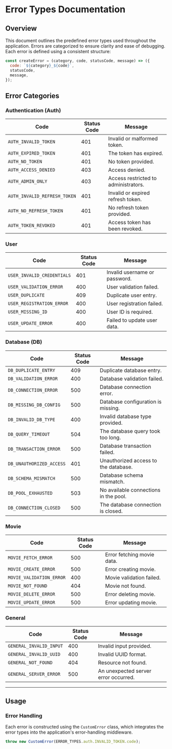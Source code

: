 
# Error Types Documentation

## Overview

This document outlines the predefined error types used throughout the application. Errors are categorized to ensure clarity and ease of debugging. Each error is defined using a consistent structure:

```javascript
const createError = (category, code, statusCode, message) => ({
  code: `${category}_${code}`,
  statusCode,
  message,
});
```

## Error Categories

### Authentication (Auth)
| Code                     | Status Code | Message                                |
|--------------------------|-------------|----------------------------------------|
| `AUTH_INVALID_TOKEN`     | 401         | Invalid or malformed token.           |
| `AUTH_EXPIRED_TOKEN`     | 401         | The token has expired.                |
| `AUTH_NO_TOKEN`          | 401         | No token provided.                    |
| `AUTH_ACCESS_DENIED`     | 403         | Access denied.                        |
| `AUTH_ADMIN_ONLY`        | 403         | Access restricted to administrators.  |
| `AUTH_INVALID_REFRESH_TOKEN` | 401     | Invalid or expired refresh token.     |
| `AUTH_NO_REFRESH_TOKEN`  | 401         | No refresh token provided.            |
| `AUTH_TOKEN_REVOKED`     | 401         | Access token has been revoked.        |

### User
| Code                     | Status Code | Message                                |
|--------------------------|-------------|----------------------------------------|
| `USER_INVALID_CREDENTIALS` | 401       | Invalid username or password.         |
| `USER_VALIDATION_ERROR`  | 400         | User validation failed.               |
| `USER_DUPLICATE`         | 409         | Duplicate user entry.                 |
| `USER_REGISTRATION_ERROR` | 400        | User registration failed.             |
| `USER_MISSING_ID`        | 400         | User ID is required.                  |
| `USER_UPDATE_ERROR`      | 400         | Failed to update user data.           |

### Database (DB)
| Code                     | Status Code | Message                                |
|--------------------------|-------------|----------------------------------------|
| `DB_DUPLICATE_ENTRY`     | 409         | Duplicate database entry.             |
| `DB_VALIDATION_ERROR`    | 400         | Database validation failed.           |
| `DB_CONNECTION_ERROR`    | 500         | Database connection error.            |
| `DB_MISSING_DB_CONFIG`   | 500         | Database configuration is missing.    |
| `DB_INVALID_DB_TYPE`     | 400         | Invalid database type provided.       |
| `DB_QUERY_TIMEOUT`       | 504         | The database query took too long.     |
| `DB_TRANSACTION_ERROR`   | 500         | Database transaction failed.          |
| `DB_UNAUTHORIZED_ACCESS` | 401         | Unauthorized access to the database.  |
| `DB_SCHEMA_MISMATCH`     | 500         | Database schema mismatch.             |
| `DB_POOL_EXHAUSTED`      | 503         | No available connections in the pool. |
| `DB_CONNECTION_CLOSED`   | 500         | The database connection is closed.    |

### Movie
| Code                     | Status Code | Message                                |
|--------------------------|-------------|----------------------------------------|
| `MOVIE_FETCH_ERROR`      | 500         | Error fetching movie data.            |
| `MOVIE_CREATE_ERROR`     | 500         | Error creating movie.                 |
| `MOVIE_VALIDATION_ERROR` | 400         | Movie validation failed.              |
| `MOVIE_NOT_FOUND`        | 404         | Movie not found.                      |
| `MOVIE_DELETE_ERROR`     | 500         | Error deleting movie.                 |
| `MOVIE_UPDATE_ERROR`     | 500         | Error updating movie.                 |

### General
| Code                     | Status Code | Message                                |
|--------------------------|-------------|----------------------------------------|
| `GENERAL_INVALID_INPUT`  | 400         | Invalid input provided.               |
| `GENERAL_INVALID_UUID`   | 400         | Invalid UUID format.                  |
| `GENERAL_NOT_FOUND`      | 404         | Resource not found.                   |
| `GENERAL_SERVER_ERROR`   | 500         | An unexpected server error occurred.  |

---

## Usage

### Error Handling
Each error is constructed using the `CustomError` class, which integrates the error types into the application's error-handling middleware.

```javascript
throw new CustomError(ERROR_TYPES.auth.INVALID_TOKEN.code);
```
